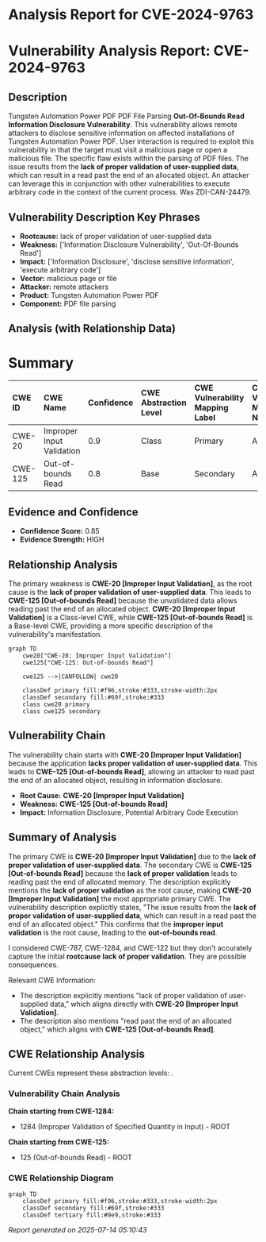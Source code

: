 # Analysis Report for CVE-2024-9763

# Vulnerability Analysis Report: CVE-2024-9763

## Description

Tungsten Automation Power PDF PDF File Parsing **Out-Of-Bounds Read** **Information Disclosure Vulnerability**. This vulnerability allows remote attackers to disclose sensitive information on affected installations of Tungsten Automation Power PDF. User interaction is required to exploit this vulnerability in that the target must visit a malicious page or open a malicious file. The specific flaw exists within the parsing of PDF files. The issue results from the **lack of proper validation of user-supplied data**, which can result in a read past the end of an allocated object. An attacker can leverage this in conjunction with other vulnerabilities to execute arbitrary code in the context of the current process. Was ZDI-CAN-24479.

## Vulnerability Description Key Phrases

- **Rootcause:** lack of proper validation of user-supplied data
- **Weakness:** ['Information Disclosure Vulnerability', 'Out-Of-Bounds Read']
- **Impact:** ['Information Disclosure', 'disclose sensitive information', 'execute arbitrary code']
- **Vector:** malicious page or file
- **Attacker:** remote attackers
- **Product:** Tungsten Automation Power PDF
- **Component:** PDF file parsing

## Analysis (with Relationship Data)

# Summary

| CWE ID  | CWE Name                                                                     | Confidence | CWE Abstraction Level | CWE Vulnerability Mapping Label | CWE-Vulnerability Mapping Notes |
| :-------- | :--------------------------------------------------------------------------- | :---------- | :---------------------- | :------------------------------ | :------------------------------ |
| CWE-20  | Improper Input Validation                                                    | 0.9         | Class                   | Primary                         | Allowed                         |
| CWE-125 | Out-of-bounds Read                                                           | 0.8         | Base                    | Secondary                       | Allowed                         |

## Evidence and Confidence

*   **Confidence Score:** 0.85
*   **Evidence Strength:** HIGH

## Relationship Analysis

The primary weakness is **CWE-20 [Improper Input Validation]**, as the root cause is the **lack of proper validation of user-supplied data**. This leads to **CWE-125 [Out-of-bounds Read]** because the unvalidated data allows reading past the end of an allocated object. **CWE-20 [Improper Input Validation]** is a Class-level CWE, while **CWE-125 [Out-of-bounds Read]** is a Base-level CWE, providing a more specific description of the vulnerability's manifestation.

```mermaid
graph TD
    cwe20["CWE-20: Improper Input Validation"]
    cwe125["CWE-125: Out-of-bounds Read"]

    cwe125 -->|CANFOLLOW| cwe20
    
    classDef primary fill:#f96,stroke:#333,stroke-width:2px
    classDef secondary fill:#69f,stroke:#333
    class cwe20 primary
    class cwe125 secondary
```

## Vulnerability Chain

The vulnerability chain starts with **CWE-20 [Improper Input Validation]** because the application **lacks proper validation of user-supplied data**. This leads to **CWE-125 [Out-of-bounds Read]**, allowing an attacker to read past the end of an allocated object, resulting in information disclosure.
  - **Root Cause:** **CWE-20 [Improper Input Validation]**
  - **Weakness:** **CWE-125 [Out-of-bounds Read]**
  - **Impact:** Information Disclosure, Potential Arbitrary Code Execution

## Summary of Analysis

The primary CWE is **CWE-20 [Improper Input Validation]** due to the **lack of proper validation of user-supplied data**. The secondary CWE is **CWE-125 [Out-of-bounds Read]** because the **lack of proper validation** leads to reading past the end of allocated memory. The description explicitly mentions the **lack of proper validation** as the root cause, making **CWE-20 [Improper Input Validation]** the most appropriate primary CWE. The vulnerability description explicitly states, "The issue results from the **lack of proper validation of user-supplied data**, which can result in a read past the end of an allocated object." This confirms that the **improper input validation** is the root cause, leading to the **out-of-bounds read**.

I considered CWE-787, CWE-1284, and CWE-122 but they don't accurately capture the initial **rootcause** **lack of proper validation**. They are possible consequences.

Relevant CWE Information:
- The description explicitly mentions "lack of proper validation of user-supplied data," which aligns directly with **CWE-20 [Improper Input Validation]**.
- The description also mentions "read past the end of an allocated object," which aligns with **CWE-125 [Out-of-bounds Read]**.


## CWE Relationship Analysis

Current CWEs represent these abstraction levels: .


### Vulnerability Chain Analysis

**Chain starting from CWE-1284:**
- 1284 (Improper Validation of Specified Quantity in Input) - ROOT


**Chain starting from CWE-125:**
- 125 (Out-of-bounds Read) - ROOT



### CWE Relationship Diagram

```mermaid
graph TD
    classDef primary fill:#f96,stroke:#333,stroke-width:2px
    classDef secondary fill:#69f,stroke:#333
    classDef tertiary fill:#9e9,stroke:#333
```



*Report generated on 2025-07-14 05:10:43*
